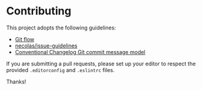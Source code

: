 # Contributing

This project adopts the following guidelines:

* [Git flow][]
* [necolas/issue-guidelines][]
* [Conventional Changelog Git commit message model][git-commit]

If you are submitting a pull requests, please set up your editor to respect the
provided `.editorconfig` and `.eslintrc` files.

Thanks!

[Git flow]: http://nvie.com/posts/a-successful-git-branching-model/
[necolas/issue-guidelines]: https://github.com/necolas/issue-guidelines/blob/master/CONTRIBUTING.md
[git-commit]: https://github.com/ajoslin/conventional-changelog/blob/master/CONVENTIONS.md
